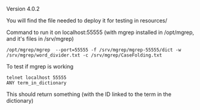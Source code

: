 Version 4.0.2

You will find the file needed to deploy it for testing in resources/

Command to run it on localhost:55555 (with mgrep installed in /opt/mgrep, and it's files in /srv/mgrep)
```shell
/opt/mgrep/mgrep  --port=55555 -f /srv/mgrep/mgrep-55555/dict -w /srv/mgrep/word_divider.txt -c /srv/mgrep/CaseFolding.txt
```

To test if mgrep is working

```shell
telnet localhost 55555
ANY term_in_dictionary
```

This should return something (with the ID linked to the term in the dictionary)
